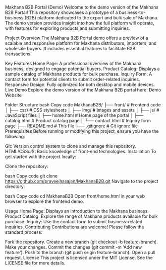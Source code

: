 Makhana B2B Portal (Demo)
Welcome to the demo version of the Makhana B2B Portal! This repository showcases a prototype of a business-to-business (B2B) platform dedicated to the export and bulk sale of Makhana. The demo version provides insight into how the full platform will operate, with features for exploring products and submitting inquiries.

Project Overview
The Makhana B2B Portal demo offers a preview of a scalable and responsive platform for Makhana distributors, importers, and wholesale buyers. It includes essential features to facilitate B2B transactions.

Key Features
Home Page: A professional overview of the Makhana business, designed to engage potential buyers.
Product Catalog: Displays a sample catalog of Makhana products for bulk purchase.
Inquiry Form: A contact form for potential clients to submit order-related inquiries.
Responsive Design: Fully optimized for both desktop and mobile devices.
Live Demo
Explore the demo version of the Makhana B2B portal here:
Demo Website

Folder Structure
bash
Copy code
MakhanaB2B/
├── front/                          # Frontend code
│   ├── css/                        # CSS stylesheets
│   ├── img/                        # Images and assets
│   ├── js/                         # JavaScript files
│   ├── home.html                   # Home page of the portal
│   ├── catalog.html                # Product catalog page
│   └── contact.html                # Inquiry form page
├── README.md                       # This file
└── .gitignore                      # Git ignore file
Prerequisites
Before running or modifying this project, ensure you have the following:

Git: Version control system to clone and manage this repository.
HTML/CSS/JS: Basic knowledge of front-end technologies.
Installation
To get started with the project locally:

Clone the repository:

bash
Copy code
git clone https://github.com/praveejhasajan/MakhanaB2B.git
Navigate to the project directory:

bash
Copy code
cd MakhanaB2B
Open front/home.html in your web browser to explore the frontend demo.

Usage
Home Page: Displays an introduction to the Makhana business.
Product Catalog: Explore the range of Makhana products available for bulk purchase.
Inquiry: Use the contact form to submit business-related inquiries.
Contributing
Contributions are welcome! Please follow the standard process:

Fork the repository.
Create a new branch (git checkout -b feature-branch).
Make your changes.
Commit the changes (git commit -m 'Add new feature').
Push to the branch (git push origin feature-branch).
Open a pull request.
License
This project is licensed under the MIT License. See the LICENSE file for more details.
